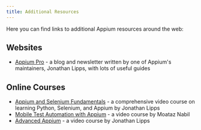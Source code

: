 ```yaml
---
title: Additional Resources
---
```


Here you can find links to additional Appium resources around the web:

## Websites

- [Appium Pro](https://appiumpro.com) - a blog and newsletter written by one of Appium's
maintainers, Jonathan Lipps, with lots of useful guides

## Online Courses

- [Appium and Selenium Fundamentals](https://ui.headspin.io/university/learn/appium-selenium-fundamentals-2020) - a comprehensive video course on learning Python, Selenium, and Appium by Jonathan Lipps
- [Mobile Test Automation with Appium](https://testautomationu.applitools.com/appium-java-tutorial/) - a video course by Moataz Nabil
- [Advanced Appium](https://www.linkedin.com/learning/advanced-appium) - a video course by Jonathan Lipps
